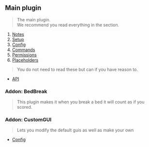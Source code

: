 ## Main plugin
> The main plugin.\
> We recommend you read everything in the section.

1. [Notes](./notes)
2. [Setup](./setup)
3. [Config](./config)
4. [Commands](./commands)
5. [Permissions](./permissions)
6. [Placeholders](./placeholders)

> You do not need to read these but can if you have reason to.
- [API](./api/)

### Addon: BedBreak
> This plugin makes it when you break a bed it will count as if you scored.

### Addon: CustomGUI
> Lets you modify the default guis as well as make your own
- [Config](./addon/customgui)